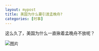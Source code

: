 ```yaml
---
layout: mypost
title: 美国为什么要引渡孟晚舟?
categories: [时事]
---
```



这么久了，美国为什么一直揪着孟晚舟不放呢？



![图片](002.jpeg)
